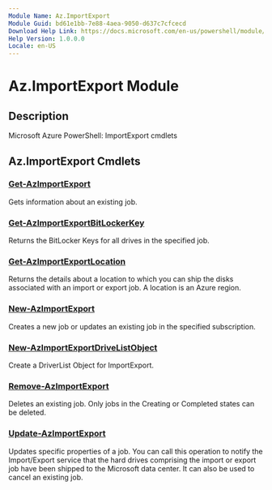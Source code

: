 ```yaml
---
Module Name: Az.ImportExport
Module Guid: bd61e1bb-7e88-4aea-9050-d637c7cfcecd
Download Help Link: https://docs.microsoft.com/en-us/powershell/module/az.importexport
Help Version: 1.0.0.0
Locale: en-US
---
```


# Az.ImportExport Module
## Description
Microsoft Azure PowerShell: ImportExport cmdlets

## Az.ImportExport Cmdlets
### [Get-AzImportExport](Get-AzImportExport.md)
Gets information about an existing job.

### [Get-AzImportExportBitLockerKey](Get-AzImportExportBitLockerKey.md)
Returns the BitLocker Keys for all drives in the specified job.

### [Get-AzImportExportLocation](Get-AzImportExportLocation.md)
Returns the details about a location to which you can ship the disks associated with an import or export job.
A location is an Azure region.

### [New-AzImportExport](New-AzImportExport.md)
Creates a new job or updates an existing job in the specified subscription.

### [New-AzImportExportDriveListObject](New-AzImportExportDriveListObject.md)
Create a DriverList Object for ImportExport.

### [Remove-AzImportExport](Remove-AzImportExport.md)
Deletes an existing job.
Only jobs in the Creating or Completed states can be deleted.

### [Update-AzImportExport](Update-AzImportExport.md)
Updates specific properties of a job.
You can call this operation to notify the Import/Export service that the hard drives comprising the import or export job have been shipped to the Microsoft data center.
It can also be used to cancel an existing job.

